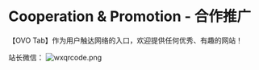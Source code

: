 # Cooperation & Promotion - 合作推广

【OVO Tab】作为用户触达网络的入口，欢迎提供任何优秀、有趣的网站！

站长微信：
![wxqrcode.png](/wxqrcode.png)

